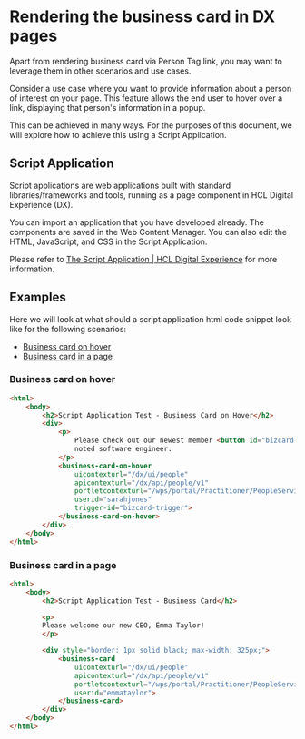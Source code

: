 # Rendering the business card in DX pages

Apart from rendering business card via Person Tag link, you may want to leverage them in other scenarios and use cases.

Consider a use case where you want to provide information about a person of interest on your page. This feature allows the end user to hover over a link, displaying that person's information in a popup.

This can be achieved in many ways. For the purposes of this document, we will explore how to achieve this using a Script Application.

## Script Application

Script applications are web applications built with standard libraries/frameworks and tools, running as a page component in HCL Digital Experience (DX).

You can import an application that you have developed already. The components are saved in the Web Content Manager. You can also edit the HTML, JavaScript, and CSS in the Script Application.

Please refer to [The Script Application | HCL Digital Experience](https://help.hcl-software.com/digital-experience/8.5/script-portlet/script_portlet.html) for more information.

## Examples

Here we will look at what should a script application html code snippet look like for the following scenarios:

- [Business card on hover](#business-card-on-hover)
- [Business card in a page](#business-card-in-a-page)

### Business card on hover

```html
<html>
    <body>
        <h2>Script Application Test - Business Card on Hover</h2>
        <div>
            <p>
                Please check out our newest member <button id="bizcard-trigger" class="bizcard-trigger">Sarah Jones</button>, a
                noted software engineer.
            </p>
            <business-card-on-hover
                uicontexturl="/dx/ui/people"
                apicontexturl="/dx/api/people/v1"
                portletcontexturl="/wps/portal/Practitioner/PeopleService"
                userid="sarahjones"
                trigger-id="bizcard-trigger">
            </business-card-on-hover>
        </div>
    </body>
</html>
```

### Business card in a page

```html
<html>
    <body>
        <h2>Script Application Test - Business Card</h2>

        <p>
        Please welcome our new CEO, Emma Taylor!
        </p>

        <div style="border: 1px solid black; max-width: 325px;">
            <business-card
                uicontexturl="/dx/ui/people"
                apicontexturl="/dx/api/people/v1"
                portletcontexturl="/wps/portal/Practitioner/PeopleService"
                userid="emmataylor">
            </business-card>
        </div>
    </body>
</html>
```
